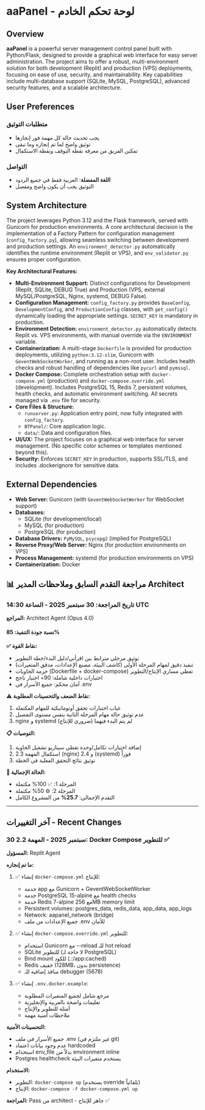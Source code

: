 # aaPanel - لوحة تحكم الخادم

## Overview

**aaPanel** is a powerful server management control panel built with Python/Flask, designed to provide a graphical web interface for easy server administration. The project aims to offer a robust, multi-environment solution for both development (Replit) and production (VPS) deployments, focusing on ease of use, security, and maintainability. Key capabilities include multi-database support (SQLite, MySQL, PostgreSQL), advanced security features, and a scalable architecture.

## User Preferences

### متطلبات التوثيق
- يجب تحديث حالة كل مهمة فور إنجازها
- توثيق واضح لما تم إنجازه وما تبقى
- تمكين الفريق من معرفة نقطة التوقف ونقطة الاستكمال

### التواصل
- **اللغة المفضلة**: العربية فقط في جميع الردود
- التوثيق يجب أن يكون واضح ومفصل

## System Architecture

The project leverages Python 3.12 and the Flask framework, served with Gunicorn for production environments. A core architectural decision is the implementation of a Factory Pattern for configuration management (`config_factory.py`), allowing seamless switching between development and production settings. An `environment_detector.py` automatically identifies the runtime environment (Replit or VPS), and `env_validator.py` ensures proper configuration.

**Key Architectural Features:**
-   **Multi-Environment Support:** Distinct configurations for Development (Replit, SQLite, DEBUG True) and Production (VPS, external MySQL/PostgreSQL, Nginx, systemd, DEBUG False).
-   **Configuration Management:** `config_factory.py` provides `BaseConfig`, `DevelopmentConfig`, and `ProductionConfig` classes, with `get_config()` dynamically loading the appropriate settings. `SECRET_KEY` is mandatory in production.
-   **Environment Detection:** `environment_detector.py` automatically detects Replit vs. VPS environments, with manual override via the `ENVIRONMENT` variable.
-   **Containerization:** A multi-stage `Dockerfile` is provided for production deployments, utilizing `python:3.12-slim`, Gunicorn with `GeventWebSocketWorker`, and running as a non-root user. Includes health checks and robust handling of dependencies like `pycurl` and `pymssql`.
-   **Docker Compose:** Complete orchestration setup with `docker-compose.yml` (production) and `docker-compose.override.yml` (development). Includes PostgreSQL 15, Redis 7, persistent volumes, health checks, and automatic environment switching. All secrets managed via `.env` file for security.
-   **Core Files & Structure:**
    -   `runserver.py`: Application entry point, now fully integrated with `config_factory`.
    -   `BTPanel/`: Core application logic.
    -   `data/`: Data and configuration files.
-   **UI/UX:** The project focuses on a graphical web interface for server management. (No specific color schemes or templates mentioned beyond this).
-   **Security:** Enforces `SECRET_KEY` in production, supports SSL/TLS, and includes .dockerignore for sensitive data.

## External Dependencies

-   **Web Server:** Gunicorn (with `GeventWebSocketWorker` for WebSocket support)
-   **Databases:**
    -   SQLite (for development/local)
    -   MySQL (for production)
    -   PostgreSQL (for production)
-   **Database Drivers:** `PyMySQL`, `psycopg2` (implied for PostgreSQL)
-   **Reverse Proxy/Web Server:** Nginx (for production environments on VPS)
-   **Process Management:** systemd (for production environments on VPS)
-   **Containerization:** Docker
## 📊 مراجعة التقدم السابق وملاحظات المدير Architect

### تاريخ المراجعة: 30 سبتمبر 2025 - الساعة 14:30 UTC
**المراجع:** Architect Agent (Opus 4.0)

#### نسبة جودة التنفيذ: **85%**

**✅ نقاط القوة:**
- توثيق مرحلي مترابط بين اقرأني/دليل البدء/خطة التطوير
- تنفيذ دقيق لمهام المرحلة الأولى (كاشف البيئة، مصنع الإعدادات، مدقق المتغيرات)
- حزمة الحاويات (Dockerfile + docker-compose) تغطي مساري الإنتاج/التطوير
- اختبارات داخلية شاملة: 90+ اختبار ناجح
- أمان محكم: جميع الأسرار في .env

**⚠️ نقاط الضعف والتحسينات المطلوبة:**
1. غياب اختبارات تحقق أوتوماتيكية للمهام المكتملة
2. عدم توثيق حالة مهام المرحلة الثانية بنفس مستوى التفصيل
3. nginx و systemd لم يتم البدء فيهما (ضروري للإنتاج)

**📋 التوصيات:**
1. إضافة اختبارات تكامل/وحدة تغطي سيناريو تشغيل الحاوية
2. استكمال المهمة 2.3 (nginx) و 2.4 (systemd) فوراً
3. توثيق نتائج التحقق الفعلية في الخطة

**🎯 الحالة الإجمالية:** 
- المرحلة 1: ✅ 100% مكتملة
- المرحلة 2: ⚙️ 50% مكتملة
- التقدم الإجمالي: **25.7%** من المشروع الكامل

---

## آخر التغييرات - Recent Changes

### 30 سبتمبر 2025 - المهمة 2.2: Docker Compose للتطوير ✅
**المسؤول:** Replit Agent

**ما تم إنجازه:**
1. ✅ إنشاء `docker-compose.yml` للإنتاج:
   - خدمة app مع Gunicorn + GeventWebSocketWorker
   - خدمة PostgreSQL 15-alpine مع health checks
   - خدمة Redis 7-alpine مع 256MB memory limit
   - Persistent volumes: postgres_data, redis_data, app_data, app_logs
   - Network: aapanel_network (bridge)
   - جميع الإعدادات من ملف .env للأمان

2. ✅ إنشاء `docker-compose.override.yml` للتطوير:
   - استخدام Gunicorn مع --reload للـ hot reload
   - SQLite للتطوير (لا حاجة لـ PostgreSQL)
   - Bind mount للكود (.:/app:cached)
   - Redis خفيف (128MB، بدون persistence)
   - منافذ إضافية للـ debugger (5678)

3. ✅ إنشاء `.env.docker.example`:
   - مرجع شامل لجميع المتغيرات المطلوبة
   - تعليمات واضحة بالعربية والإنجليزية
   - أمثلة للتطوير والإنتاج
   - ملاحظات أمنية مهمة

**التحسينات الأمنية:**
- جميع الأسرار في ملف .env (غير ملتزم في git)
- عدم وجود بيانات اعتماد hardcoded
- استخدام env_file بدلاً من environment inline
- Postgres healthcheck يستخدم متغيرات البيئة

**الاستخدام:**
- التطوير: `docker-compose up` (يستخدم override تلقائياً)
- الإنتاج: `docker-compose -f docker-compose.yml up`

**المراجعة:** Pass من architect - جاهز للإنتاج ✅
